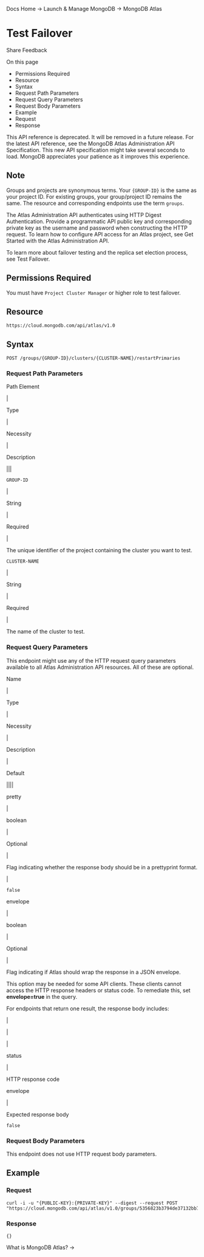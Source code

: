Docs Home → Launch & Manage MongoDB → MongoDB Atlas

# Test Failover

Share Feedback

On this page

  * Permissions Required
  * Resource
  * Syntax
  * Request Path Parameters
  * Request Query Parameters
  * Request Body Parameters
  * Example
  * Request
  * Response

This API reference is deprecated. It will be removed in a future release. For
the latest API reference, see the MongoDB Atlas Administration API
Specification. This new API specification might take several seconds to load.
MongoDB appreciates your patience as it improves this experience.

## Note

Groups and projects are synonymous terms. Your `{GROUP-ID}` is the same as
your project ID. For existing groups, your group/project ID remains the same.
The resource and corresponding endpoints use the term `groups`.

The Atlas Administration API authenticates using HTTP Digest Authentication.
Provide a programmatic API public key and corresponding private key as the
username and password when constructing the HTTP request. To learn how to
configure API access for an Atlas project, see Get Started with the Atlas
Administration API.

To learn more about failover testing and the replica set election process, see
Test Failover.

## Permissions Required

You must have `Project Cluster Manager` or higher role to test failover.

## Resource

`https://cloud.mongodb.com/api/atlas/v1.0`

## Syntax

    
    
    POST /groups/{GROUP-ID}/clusters/{CLUSTER-NAME}/restartPrimaries  
      
  
### Request Path Parameters

Path Element

|

Type

|

Necessity

|

Description  
  
|||  
  
`GROUP-ID`

|

String

|

Required

|

The unique identifier of the project containing the cluster you want to test.  
  
`CLUSTER-NAME`

|

String

|

Required

|

The name of the cluster to test.  
  
### Request Query Parameters

This endpoint might use any of the HTTP request query parameters available to
all Atlas Administration API resources. All of these are optional.

Name

|

Type

|

Necessity

|

Description

|

Default  
  
||||  
  
pretty

|

boolean

|

Optional

|

Flag indicating whether the response body should be in a prettyprint format.

|

`false`  
  
envelope

|

boolean

|

Optional

|

Flag indicating if Atlas should wrap the response in a JSON envelope.

This option may be needed for some API clients. These clients cannot access
the HTTP response headers or status code. To remediate this, set
**envelope=true** in the query.

For endpoints that return one result, the response body includes:

|

|  
  
|  
  
status

|

HTTP response code  
  
envelope

|

Expected response body  
  
`false`  
  
### Request Body Parameters

This endpoint does not use HTTP request body parameters.

## Example

### Request

    
    
    curl -i -u "{PUBLIC-KEY}:{PRIVATE-KEY}" --digest --request POST "https://cloud.mongodb.com/api/atlas/v1.0/groups/5356823b3794de37132bb7b/clusters/egCluster/restartPrimaries"  
      
  
### Response

    
    
    {}  
      
  
What is MongoDB Atlas? →

